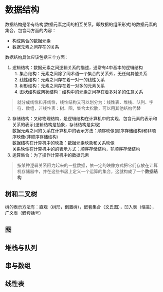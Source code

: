 # 数据结构
数据结构是带有结构(数据元素之间的相互关系，即数据的组织形式)的数据元素的集合，包含两方面的内容：  
- 构成集合的数据元素  
- 数据元素之间存在的关系  

数据结构具体应该包括三个方面：  
1. 逻辑结构：数据元素之间逻辑关系的描述，通常有4中基本的逻辑结构  
    1. 集合结构：元素之间除了同术语一个集合的关系外，无任何其他关系  
    2. 线性结构：元素之间存在着一对一的线性关系  
    3. 树形结构：元素之间存在着一对多的元素关系    
    4. 图状结构或网状结构：结构中的元素之间存在着多对多的任意关系  
> 就分成线性和非线性，线性结构又可以划分为：线性表、堆栈、队列、字符、数组，非线性表：树、图，集合太松散，可以用其他结构代替      
2. 存储结构：又称物理结构，是逻辑结构在计算机中的实现，包含元素的表示和关系的表示(逻辑结构是抽象，存储结构是实现)  
数据元素之间的关系在计算机中的表示方法：顺序映像(顺序存储结构)和非顺序映像(非顺序存储结构)    
数据结构在计算机中的映象：数据元素映象和关系映像  
关系映像在计算机中的的表示方式：顺序存储结构，非顺序存储结构
3. 运算集合：为了操作计算机中的数据元素  
> 按某种逻辑关系阻力起来的一批数据，依一定的映像方式把它们存放在计算机存储器中，并在这些书居上定义一个运算的集合，这就构成了一个**数据结构**

## 树和二叉树
树的表示方法有：直观（树形，倒置树），嵌套集合（文氏图），凹入表（缩进），广义表（嵌套括号）  

## 图

## 堆栈与队列

## 串与数组

## 线性表
